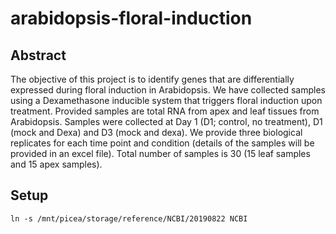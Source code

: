 # arabidopsis-floral-induction

## Abstract
The objective of this project is to identify genes that are differentially expressed during floral induction in Arabidopsis. We have collected samples using a Dexamethasone inducible system that triggers floral induction upon treatment. Provided samples are total RNA from apex and leaf tissues from Arabidopsis. Samples were collected at Day 1 (D1; control, no treatment), D1 (mock and Dexa) and D3 (mock and dexa). We provide three biological replicates for each time point and condition (details of the samples will be provided in an excel file). Total number of samples is 30 (15 leaf samples and 15 apex samples).

## Setup
```{bash}
ln -s /mnt/picea/storage/reference/NCBI/20190822 NCBI
```

